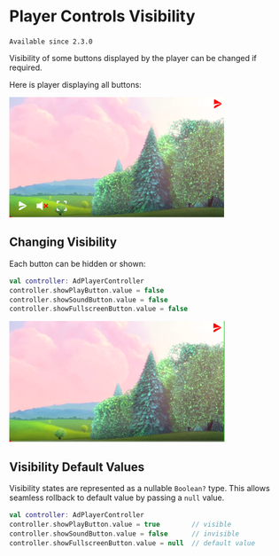 # Player Controls Visibility

`Available since 2.3.0`

Visibility of some buttons displayed by the player can be changed if required.

Here is player displaying all buttons:

![visible.png](visible.png)


## Changing Visibility

Each button can be hidden or shown:

```kotlin
val controller: AdPlayerController
controller.showPlayButton.value = false
controller.showSoundButton.value = false
controller.showFullscreenButton.value = false
```

![hidden.png](hidden.png)


## Visibility Default Values

Visibility states are represented as a nullable `Boolean?` type.
This allows seamless rollback to default value by passing a `null` value.

```kotlin
val controller: AdPlayerController
controller.showPlayButton.value = true        // visible 
controller.showSoundButton.value = false      // invisible
controller.showFullscreenButton.value = null  // default value
```
